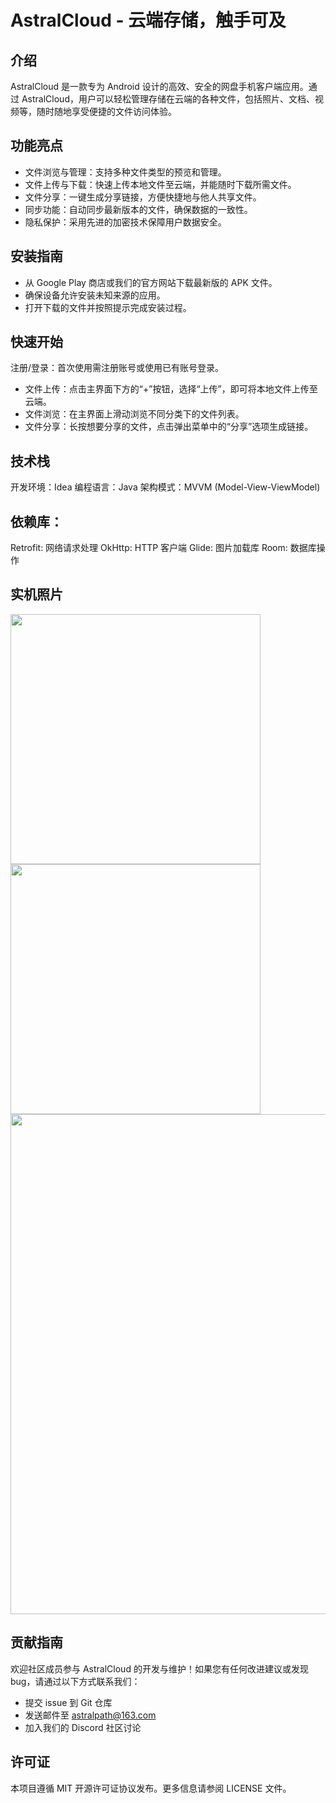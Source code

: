 # AstralCloud - 云端存储，触手可及

## 介绍
AstralCloud 是一款专为 Android 设计的高效、安全的网盘手机客户端应用。通过 AstralCloud，用户可以轻松管理存储在云端的各种文件，包括照片、文档、视频等，随时随地享受便捷的文件访问体验。
## 功能亮点
- 文件浏览与管理：支持多种文件类型的预览和管理。
- 文件上传与下载：快速上传本地文件至云端，并能随时下载所需文件。
- 文件分享：一键生成分享链接，方便快捷地与他人共享文件。
- 同步功能：自动同步最新版本的文件，确保数据的一致性。
- 隐私保护：采用先进的加密技术保障用户数据安全。
## 安装指南
- 从 Google Play 商店或我们的官方网站下载最新版的 APK 文件。
- 确保设备允许安装未知来源的应用。
- 打开下载的文件并按照提示完成安装过程。
## 快速开始
注册/登录：首次使用需注册账号或使用已有账号登录。
- 文件上传：点击主界面下方的“+”按钮，选择“上传”，即可将本地文件上传至云端。
- 文件浏览：在主界面上滑动浏览不同分类下的文件列表。
- 文件分享：长按想要分享的文件，点击弹出菜单中的“分享”选项生成链接。
## 技术栈
开发环境：Idea
编程语言：Java
架构模式：MVVM (Model-View-ViewModel)
## 依赖库：
Retrofit: 网络请求处理
OkHttp: HTTP 客户端
Glide: 图片加载库
Room: 数据库操作
## 实机照片
<img src="http://www.godserver.cn/wp-content/uploads/2024/08/Screenshot_2024-08-29-22-48-39-03_ee015900260ab50.jpg" width="400" >
<img src="http://www.godserver.cn/wp-content/uploads/2024/08/Screenshot_2024-08-29-22-48-29-68_ee015900260ab50.jpg" width="400">
<img src="http://www.godserver.cn/wp-content/uploads/2024/08/beb39f60d3d3c2fa09636a3233610b26.jpg" width="800">

## 贡献指南
欢迎社区成员参与 AstralCloud 的开发与维护！如果您有任何改进建议或发现 bug，请通过以下方式联系我们：
- 提交 issue 到 Git 仓库 
- 发送邮件至 astralpath@163.com
- 加入我们的 Discord 社区讨论

## 许可证
本项目遵循 MIT 开源许可证协议发布。更多信息请参阅 LICENSE 文件。
